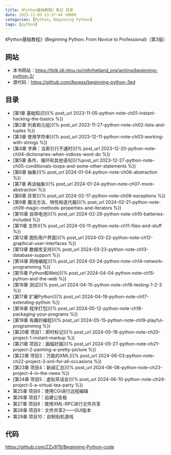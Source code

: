 ```yaml
---
title: 《Python基础教程》笔记 目录
date: 2023-11-05 13:37:44 +0800
categories: [Python, Beginning Python]
tags: [python]
---
```

《Python基础教程》(Beginning Python: From Novice to Professional)（第3版）

## 网站
* 本书网站：<https://folk.idi.ntnu.no/mlh/hetland_org/writing/beginning-python-2/>
* 源代码：<https://github.com/Apress/beginning-python-3ed>

## 目录
* [第1章 基础知识]({% post_url 2023-11-05-python-note-ch01-instant-hacking-the-basics %})
* [第2章 列表和元组]({% post_url 2023-11-27-python-note-ch02-lists-and-tuples %})
* [第3章 使用字符串]({% post_url 2023-12-11-python-note-ch03-working-with-strings %})
* [第4章 字典：当索引行不通时]({% post_url 2023-12-20-python-note-ch04-dictionaries-when-indices-wont-do %})
* [第5章 条件、循环和其他语句]({%post_url 2023-12-27-python-note-ch05-conditionals-loops-and-some-other-statements %})
* [第6章 抽象]({% post_url 2024-01-04-python-note-ch06-abstraction %})
* [第7章 再谈抽象]({% post_url 2024-01-24-python-note-ch07-more-abstraction %})
* [第8章 异常]({% post_url 2024-02-17-python-note-ch08-exceptions %})
* [第9章 魔法方法、特性和迭代器]({% post_url 2024-02-21-python-note-ch09-magic-methods-properties-and-iterators %})
* [第10章 自带电池]({% post_url 2024-02-29-python-note-ch10-batteries-included %})
* [第11章 文件]({% post_url 2024-03-11-python-note-ch11-files-and-stuff %})
* [第12章 图形用户界面]({% post_url 2024-03-22-python-note-ch12-graphical-user-interfaces %})
* [第13章 数据库支持]({% post_url 2024-03-23-python-note-ch13-database-support %})
* [第14章 网络编程]({% post_url 2024-03-24-python-note-ch14-network-programming %})
* [第15章 Python和Web]({% post_url 2024-04-04-python-note-ch15-python-and-the-web %})
* [第16章 测试]({% post_url 2024-04-15-python-note-ch16-testing-1-2-3 %})
* [第17章 扩展Python]({% post_url 2024-04-19-python-note-ch17-extending-python %})
* [第18章 程序打包]({% post_url 2024-05-12-python-note-ch18-packaging-your-programs %})
* [第19章 有趣的编程]({% post_url 2024-05-15-python-note-ch19-playful-programming %})
* [第20章 项目1：即时标记]({% post_url 2024-05-18-python-note-ch20-project-1-instant-markup %})
* [第21章 项目2：画幅好画]({% post_url 2024-05-27-python-note-ch21-project-2-painting-a-pretty-picture %})
* [第22章 项目3：万能的XML]({% post_url 2024-06-03-python-note-ch22-project-3-xml-for-all-occasions %})
* [第23章 项目4：新闻汇总]({% post_url 2024-06-08-python-note-ch23-project-4-in-the-news %})
* [第24章 项目5：虚拟茶话会]({% post_url 2024-06-10-python-note-ch24-project-5-a-virtual-tea-party %})
* 第25章 项目6：使用CGI进行远程编辑
* 第26章 项目7：自建公告板
* 第27章 项目8：使用XML-RPC进行文件共享
* 第28章 项目9：文件共享2——GUI版本
* 第29章 项目10：自制街机游戏

## 代码
<https://github.com/ZZy979/Beginning-Python-code>
